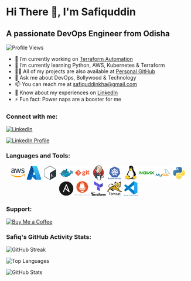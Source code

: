 # Hi There 👋, I'm Safiquddin
## A passionate DevOps Engineer from Odisha

![Profile Views](https://komarev.com/ghpvc/?username=Safiquddin&label=Profile%20views&color=0e75b6&style=flat)

- 🔭 I’m currently working on [Terraform Automation](https://registry.terraform.io/providers/hashicorp/aws/latest)
- 🌱 I’m currently learning Python, AWS, Kubernetes & Terraform
- 👨‍💻 All of my projects are also available at [Personal GitHub](https://github.com/Safiquddin)
- 💬 Ask me about DevOps, Bollywood & Technology
- 📫 You can reach me at [safiquddinkha@gmail.com](mailto:safiquddinkha@gmail.com)
- 📄 Know about my experiences on [LinkedIn](https://www.linkedin.com/in/safiquddinkhan)
- ⚡ Fun fact: Power naps are a booster for me

### Connect with me:
[![LinkedIn](https://raw.githubusercontent.com/rahuldkjain/github-profile-readme-generator/master/src/images/icons/Social/linked-in-alt.svg)](https://www.linkedin.com/in/safiquddin-khan-73157150/)

[![LinkedIn Profile](https://img.shields.io/badge/LinkedIn-Safiquddin%20Khan-blue)](https://www.linkedin.com/in/safiquddin-khan-73157150)

### Languages and Tools:
<p align="center"> 
  <img src="https://raw.githubusercontent.com/devicons/devicon/master/icons/amazonwebservices/amazonwebservices-original-wordmark.svg" alt="AWS" width="40" height="40">
  <img src="https://raw.githubusercontent.com/devicons/devicon/master/icons/azure/azure-original.svg" alt="Azure" width="40" height="40">
  <img src="https://raw.githubusercontent.com/devicons/devicon/master/icons/bash/bash-original.svg" alt="bash" width="40" height="40" style="max-width: 100%;">
  <img src="https://raw.githubusercontent.com/devicons/devicon/master/icons/docker/docker-original.svg" alt="docker" width="40" height="40" style="max-width: 100%;">
  <img src="https://raw.githubusercontent.com/devicons/devicon/master/icons/git/git-plain-wordmark.svg" alt="git" width="40" height="40" style="max-width: 100%;">
  <img src="https://raw.githubusercontent.com/devicons/devicon/master/icons/jenkins/jenkins-original.svg" alt="jenkins" width="40" height="40" style="max-width: 100%;">
  <img src="https://raw.githubusercontent.com/devicons/devicon/master/icons/kubernetes/kubernetes-plain-wordmark.svg" alt="kubernetes" width="40" height="40" style="max-width: 100%;">
  <img src="https://raw.githubusercontent.com/devicons/devicon/master/icons/linux/linux-original.svg" alt="linux" width="40" height="40" style="max-width: 100%;">
  <img src="https://raw.githubusercontent.com/devicons/devicon/master/icons/nginx/nginx-original.svg" alt="nginx" width="40" height="40" style="max-width: 100%;">
  <img src="https://raw.githubusercontent.com/devicons/devicon/master/icons/mysql/mysql-original-wordmark.svg" alt="mysql" width="40" height="40" style="max-width: 100%;">
  <img src="https://raw.githubusercontent.com/devicons/devicon/master/icons/python/python-original.svg" alt="python" width="40" height="40" style="max-width: 100%;">
  <img src="https://raw.githubusercontent.com/devicons/devicon/master/icons/ansible/ansible-original.svg" alt="ansible" width="40" height="40" style="max-width: 100%;">
  <img src="https://raw.githubusercontent.com/devicons/devicon/master/icons/prometheus/prometheus-original-wordmark.svg" alt="prometheus" width="40" height="40" style="max-width: 100%;">
  <img src="https://raw.githubusercontent.com/devicons/devicon/master/icons/terraform/terraform-original-wordmark.svg" alt="terraform" width="40" height="40" style="max-width: 100%;">
  <img src="https://raw.githubusercontent.com/devicons/devicon/master/icons/tomcat/tomcat-original-wordmark.svg" alt="tomcat" width="40" height="40" style="max-width: 100%;">
  <img src="https://raw.githubusercontent.com/devicons/devicon/master/icons/vscode/vscode-original-wordmark.svg" alt="vscode" width="40" height="40" style="max-width: 100%;">
</p>
<!-- Add more icons for your languages and tools -->

### Support:
[![Buy Me a Coffee](https://cdn.buymeacoffee.com/buttons/v2/default-yellow.png)](https://www.buymeacoffee.com/Safiquddin)

### Safiq's GitHub Activity Stats:
![GitHub Streak](https://github-readme-streak-stats.herokuapp.com/?user=safiqkhan&&theme=tokyonight)

![Top Languages](https://github-readme-stats.vercel.app/api/top-langs?username=safiqkhan&show_icons=true&locale=en&layout=compact)

![GitHub Stats](https://github-readme-stats.vercel.app/api?username=safiqkhan&show_icons=true&locale=en)
